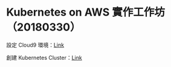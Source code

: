 # Kubernetes on AWS 實作工作坊（20180330）

設定 Cloud9 環境：[Link](https://github.com/aws-samples/aws-workshop-for-kubernetes/tree/master/01-path-basics/101-start-here)

創建 Kubernetes Cluster：[Link](https://github.com/aws-samples/aws-workshop-for-kubernetes/tree/master/01-path-basics/102-your-first-cluster)

